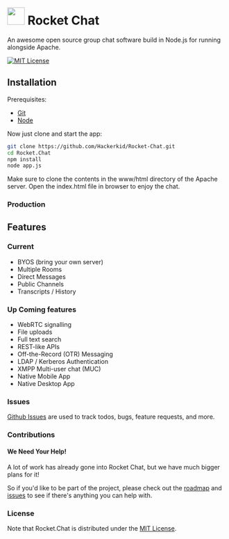 # <img src="http://www.clker.com/cliparts/f/B/W/Z/w/u/two-window-rocket.svg" width="40" /> Rocket Chat

An awesome open source group chat software build in Node.js for running alongside Apache. 

[![MIT License][license-image]][license-url]

## Installation

Prerequisites:

* [Git](http://git-scm.com/book/en/v2/Getting-Started-Installing-Git)
* [Node](nodejs.org)

Now just clone and start the app:

```sh
git clone https://github.com/Hackerkid/Rocket-Chat.git
cd Rocket.Chat
npm install
node app.js

```
Make sure to clone the contents in the www/html directory of the Apache server. Open the index.html file in browser to enjoy the chat.

### Production


## Features

### Current

- BYOS (bring your own server)
- Multiple Rooms
- Direct Messages
- Public Channels
- Transcripts / History

### Up Coming features

- WebRTC signalling
- File uploads
- Full text search
- REST-like APIs
- Off-the-Record (OTR) Messaging
- LDAP / Kerberos Authentication
- XMPP Multi-user chat (MUC)
- Native Mobile App
- Native Desktop App

### Issues

[Github Issues](https://github.com/Hackerkid/Rocket-Chat/issues) are used to track todos, bugs, feature requests, and more.

### Contributions

#### We Need Your Help!

A lot of work has already gone into Rocket Chat, but we have much bigger plans for it!

So if you'd like to be part of the project, please check out the [roadmap](https://github.com/Hackerkid/Rocket-Chat/milestones) and [issues](https://github.com/Hackerkid/Rocket-Chat/issues) to see if there's anything you can help with.


### License

Note that Rocket.Chat is distributed under the [MIT License](http://opensource.org/licenses/MIT).


[license-image]: http://img.shields.io/badge/license-MIT-blue.svg?style=flat
[license-url]: LICENSE

